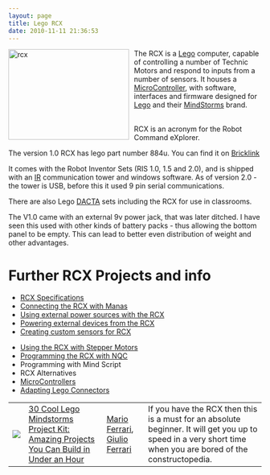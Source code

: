 ```yaml
---
layout: page
title: Lego RCX
date: 2010-11-11 21:36:53
---
```

<div style=" float: left;"><a href="http://www.flickr.com/photos/27878484@N00/32736259/" title="rcx by Marco Cioffi, on Flickr"><img alt="rcx" class="img-responsive" height="180" src="http://farm1.static.flickr.com/23/32736259_93a8d9f2a7_m.jpg" style="margin-right: 10px" width="240"/></a></div>The RCX is a <a class="wiki" href="/wiki/lego.html" title="The best known construction toy">Lego</a> computer, capable of controlling a number of Technic Motors and respond to inputs from a number of sensors. It houses a <a a="" brain="" class="wiki" for="" href="/wiki/microcontroller.html" robot="" title="A programmable digital controller (or ">MicroController</a>, with software, interfaces and firmware designed for <a class="wiki" href="/wiki/lego.html" title="The best known construction toy">Lego</a> and their <a class="wiki" href="/wiki/mindstorms.html" title="A Robotic construction toy system from Lego">MindStorms</a> brand.
<p>
<br/>RCX is an acronym for the Robot Command eXplorer.
</p>
<p>The version 1.0 RCX has lego part number 884u.  You can find it on <a href="http://www.bricklink.com/catalogItem.asp?P=884u" rel="external" target="_blank">Bricklink</a>
</p>
<p>It comes with the Robot Inventor Sets (RIS 1.0, 1.5 and 2.0), and is shipped with an <a class="wiki" href="/wiki/ir.html" title="Acronym for Infra Red">IR</a> communication tower and windows software.  As of version 2.0 - the tower is USB, before this it used 9 pin serial communications.
</p>
<p>There are also Lego <a class="wiki" href="/wiki/dacta.html" title="DACTA">DACTA</a> sets including the RCX for use in classrooms.
</p>
<p>The V1.0 came with an external 9v power jack, that was later ditched.  I have seen this used with other kinds of battery packs - thus allowing the bottom panel to be empty.  This can lead to better even distribution of weight and other advantages.
</p>
<h1 id="Further_RCX_Projects_and_info">Further RCX Projects and info</h1>
<ul><li> <a class="wiki" href="/wiki/rcx_specifications.html" title="RCX Specifications">RCX Specifications</a>
</li><li> <a class="wiki" href="/wiki/lego_manas.html" title="Remote control Lego robot-like kits">Connecting the RCX with Manas</a>
</li><li> <a class="wiki" href="/wiki/using_external_power_sources_with_the_rcx.html" title="RCX power input interfacing">Using external power sources with the RCX</a>
</li><li> <a class="wiki" href="/wiki/powering_external_devices_from_the_rcx.html" title="Powering External Devices From The RCX">Powering external devices from the RCX</a>
</li><li> <a class="wiki" href="/wiki/creating_custom_sensors_for_rcx.html" title="Creating Custom Sensors For RCX">Creating custom sensors for RCX</a>
</li></ul><p>
</p>
<ul><li> <a class="wiki" href="/wiki/using_the_rcx_with_stepper_motors.html" title="Using The RCX With Stepper Motors">Using the RCX with Stepper Motors</a>
</li><li> <a class="wiki" href="/wiki/nqc.html" title="Not Quite C - A Lego PBrick Programming Language">Programming the RCX with NQC</a>
</li><li> Programming with Mind Script
</li><li> RCX Alternatives
</li><li> <a a="" brain="" class="wiki" for="" href="/wiki/microcontroller.html" robot="" title="A programmable digital controller (or ">MicroControllers</a>
</li><li> <a class="wiki" href="/wiki/adapting_lego_connectors.html" title="Interfacing with Stud Based Lego Electronic Adaptors">Adapting Lego Connectors</a>
</li></ul><p>
</p>
<table class="normal" id="fancytable_1"> <tr> <td class="odd"> <a class="internal" href="http://www.amazon.co.uk/exec/obidos/ASIN/1931836620/orionrobots-21" target="_blank"> <img class="img-responsive" src="image161"/> </a> </td> <td class="odd"> <a href="http://www.amazon.co.uk/exec/obidos/ASIN/1931836620/orionrobots-21" rel="external" target="_blank">30 Cool Lego Mindstorms Project Kit: Amazing Projects You Can Build in Under an Hour</a> </td> <td class="odd"> <a href="http://www.amazon.co.uk/exec/obidos/external-search?tag=orionrobots-21&amp;keyword=Mario%20Ferrari&amp;mode=blended" rel="external" target="_blank">Mario Ferrari</a>, <a href="http://www.amazon.co.uk/exec/obidos/external-search?tag=orionrobots-21&amp;keyword=Giulio%20Ferrari&amp;mode=blended" rel="external" target="_blank">Giulio Ferrari</a></td> <td class="odd"> If you have the RCX then this is a must for an absolute beginner. It will get you up to speed in a very short time when you are bored of the constructopedia.</td> </tr> </table>
